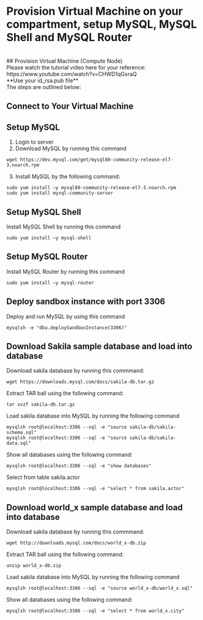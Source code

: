 # Provision Virtual Machine on your compartment, setup MySQL, MySQL Shell and MySQL Router
</br>
## Provision Virtual Machine (Compute Node)
</br>
Please watch the tutorial video here for your reference: https://www.youtube.com/watch?v=CHWD1qGxraQ
</br>
**Use your id_rsa.pub file**
</br>
The steps are outlined below:



## Connect to Your Virtual Machine

## Setup MySQL
1. Login to server </br>
2. Download MySQL by running this command
```
wget https://dev.mysql.com/get/mysql80-community-release-el7-3.noarch.rpm
```
3. Install MySQL by the following command:
```
sudo yum install –y mysql80-community-release-el7-3.noarch.rpm
sudo yum install mysql-community-server
```
## Setup MySQL Shell
Install MySQL Shell by running this command
```
sudo yum install –y mysql-shell
```
## Setup MySQL Router
Install MySQL Router by running this command
```
sudo yum install –y mysql-router
```
## Deploy sandbox instance with port 3306
Deploy and run MySQL by using this command
```
mysqlsh -e "dba.deploySandboxInstance(3306)"
```
## Download Sakila sample database and load into database 
Download sakila database by running this commmand:
```
wget https://downloads.mysql.com/docs/sakila-db.tar.gz
```
Extract TAR ball using the following command:
```
tar xvzf sakila-db.tar.gz
```
Load sakila database into MySQL by running the following command
```
mysqlsh root@localhost:3306 --sql -e "source sakila-db/sakila-schema.sql"
mysqlsh root@localhost:3306 --sql -e "source sakila-db/sakila-data.sql"
```
Show all databases using the following command:
```
mysqlsh root@localhost:3306 --sql -e "show databases"
```
Select from table sakila.actor
```
mysqlsh root@localhost:3306 --sql -e "select * from sakila.actor"
```
## Download world_x sample database and load into database 
Download sakila database by running this commmand:
```
wget http://downloads.mysql.com/docs/world_x-db.zip
```
Extract TAR ball using the following command:
```
unzip world_x-db.zip 
```
Load sakila database into MySQL by running the following command
```
mysqlsh root@localhost:3306 --sql -e "source world_x-db/world_x.sql"
```
Show all databases using the following command:
```
mysqlsh root@localhost:3306 --sql -e "select * from world_x.city"
```
